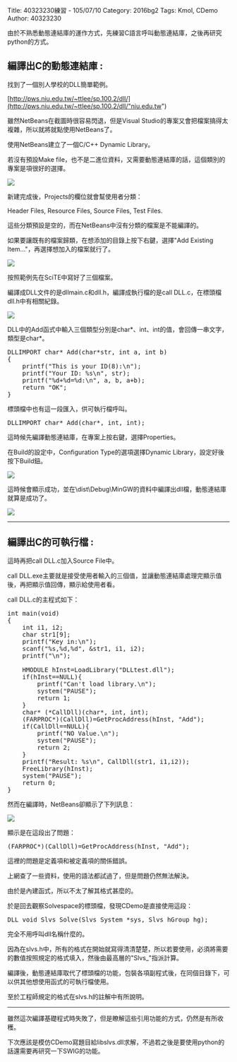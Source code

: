 Title: 40323230練習 - 105/07/10
Category: 2016bg2
Tags: Kmol, CDemo
Author: 40323230


由於不熟悉動態連結庫的運作方式，先練習C語言呼叫動態連結庫，之後再研究python的方式。

<!-- PELICAN_END_SUMMARY -->

<h2>編譯出C的動態連結庫 :</h2>

找到了一個別人學校的DLL簡單範例。

[http://pws.niu.edu.tw/~ttlee/sp.100.2/dll/](http://pws.niu.edu.tw/~ttlee/sp.100.2/dll/"niu.edu.tw")

雖然NetBeans在截圖時很容易閃退，但是Visual Studio的專案又會把檔案搞得太複雜，所以就將就點使用NetBeans了。

使用NetBeans建立了一個C/C++ Dynamic Library。

若沒有預設Make file，也不是二進位資料，又需要動態連結庫的話，這個類別的專案是項很好的選擇。

<img src="http://i.imgur.com/vLbLF1a.jpg" >

新建完成後，Projects的欄位就會幫使用者分類：

Header Files, Resource Files, Source Files, Test Files.

這些分類預設是空的，而在NetBeans中沒有分類的檔案是不能編譯的。

如果要讓既有的檔案歸類，在想添加的目錄上按下右鍵，選擇"Add Existing Item..."，再選擇想加入的檔案就行了。

<img src="http://i.imgur.com/K1LuZ3T.jpg" >

按照範例先在SciTE中寫好了三個檔案。

編譯成DLL文件的是dllmain.c和dll.h，編譯成執行檔的是call DLL.c，在標頭檔dll.h中有相關紀錄。

<img src="http://i.imgur.com/acz9z6v.jpg" >

DLL中的Add函式中輸入三個類型分別是char*、int、int的值，會回傳一串文字，類型是char*。

<pre class="brush: c">
DLLIMPORT char* Add(char*str, int a, int b)
{
    printf("This is your ID(8):\n");
    printf("Your ID: %s\n", str);
    printf("%d+%d=%d:\n", a, b, a+b);
    return "OK";
}
</pre>

標頭檔中也有這一段匯入，供可執行檔呼叫。

<pre class="brush: c">
DLLIMPORT char* Add(char*, int, int);
</pre>

這時候先編譯動態連結庫，在專案上按右鍵，選擇Properties。

在Build的設定中，Configuration Type的選項選擇Dynamic Library，設定好後按下Build鈕。

<img src="http://i.imgur.com/B5driZY.jpg" >

這時候會顯示成功，並在\dist\Debug\MinGW的資料中編譯出dll檔，動態連結庫就算是成功了。

<img src="http://i.imgur.com/L3U9skL.jpg" >

<hr>

<h2>編譯出C的可執行檔 :</h2>

這時再把call DLL.c加入Source File中。

call DLL.exe主要就是接受使用者輸入的三個值，並讓動態連結庫處理完顯示值後，再把顯示值回傳，顯示給使用者看。

call DLL.c的主程式如下：

<pre class="brush: c">
int main(void)
{
    int i1, i2;
    char str1[9];
    printf("Key in:\n");
    scanf("%s,%d,%d", &str1, i1, i2);
    printf("\n");

    HMODULE hInst=LoadLibrary("DLLtest.dll");
    if(hInst==NULL){
        printf("Can't load library.\n");
        system("PAUSE");
        return 1;
    }
    char* (*CallDll)(char*, int, int);
    (FARPROC*)(CallDll)=GetProcAddress(hInst, "Add");
    if(CallDll==NULL){
        printf("NO Value.\n");
        system("PAUSE");
        return 2;
    }
    printf("Result: %s\n", CallDll(str1, i1,i2));
    FreeLibrary(hInst);
    system("PAUSE");
    return 0;
}
</pre>

然而在編譯時，NetBeans卻顯示了下列訊息：

<img src="http://i.imgur.com/JjwIcXD.jpg" >

顯示是在這段出了問題：

<pre class="brush: c">
(FARPROC*)(CallDll)=GetProcAddress(hInst, "Add");
</pre>

這裡的問題是定義項和被定義項的關係錯誤。

上網查了一些資料，使用的語法都試過了，但是問題仍然無法解決。

由於是內建函式，所以不太了解其格式甚麼的。

於是回去觀察Solvespace的標頭檔，發現CDemo是直接使用這段：

<pre class="brush: c">
DLL void Slvs_Solve(Slvs_System *sys, Slvs_hGroup hg);
</pre>

完全不用呼叫dll名稱什麼的。

因為在slvs.h中，所有的格式在開始就寫得清清楚楚，所以若要使用，必須將需要的數值按照規定的格式填入，然後由最高層的"Slvs_"指派計算。

編譯後，動態連結庫取代了標頭檔的功能，包裝各項副程式後，在同個目錄下，可以供其他想使用函式的可執行檔使用。

至於工程師規定的格式在slvs.h的註解中有所說明。

<hr>

雖然這次編譯基礎程式時失敗了，但是瞭解這些引用功能的方式，仍然是有所收穫。

下次應該是模仿CDemo寫題目給libslvs.dll求解，不過若之後是要使用python的話還需要再研究一下SWIG的功能。